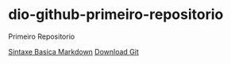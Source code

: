 # dio-github-primeiro-repositorio
Primeiro Repositorio 

[Sintaxe Basica Markdown](https:://www.markdownguide.org/basic-syntax/)
[Download Git](https://git-scm.com/downloads)

